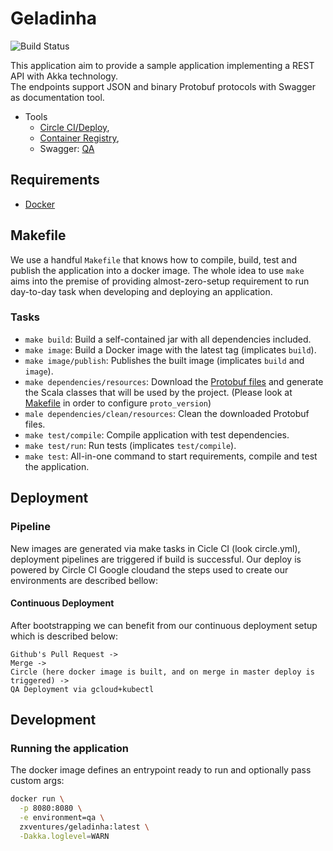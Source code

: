 # Geladinha

![Build Status](https://circleci.com/gh/nykolaslima/geladinha.svg?&style=shield)

This application aim to provide a sample application implementing a REST API with Akka technology.  
The endpoints support JSON and binary Protobuf protocols with Swagger as documentation tool.  


- Tools
  - [Circle CI/Deploy](https://circleci.com/gh/nykolaslima/geladinha),
  - [Container Registry](https://console.cloud.google.com/kubernetes/images/tags/api?location=US&project=geladinha&authuser=1),
  - Swagger: [QA](http://localhost:9090/api-docs/)

## Requirements

- [Docker](https://docs.docker.com/engine/installation/)

## Makefile

We use a handful `Makefile` that knows how to compile, build, test and publish the application into a docker
image. The whole idea to use `make` aims into the premise of providing almost-zero-setup requirement to run
day-to-day task when developing and deploying an application.

### Tasks

- `make build`: Build a self-contained jar with all dependencies included.
- `make image`: Build a Docker image with the latest tag (implicates `build`).
- `make image/publish`: Publishes the built image (implicates `build` and `image`).
- `make dependencies/resources`: Download the [Protobuf files](https://github.com/zxventures/geladinha-resources) and generate the Scala classes that will be used by the project. (Please look at [Makefile](https://github.com/zxventures/geladinha/blob/master/Makefile) in order to configure `proto_version`)
- `male dependencies/clean/resources`: Clean the downloaded Protobuf files.
- `make test/compile`: Compile application with test dependencies.
- `make test/run`: Run tests (implicates `test/compile`).
- `make test`: All-in-one command to start requirements, compile and test the application.

## Deployment

### Pipeline

New images are generated via make tasks in Cicle CI (look circle.yml), deployment pipelines are triggered if
build is successful. Our deploy is powered by Circle CI Google cloudand the steps
used to create our environments are described bellow:

#### Continuous Deployment

After bootstrapping we can benefit from our continuous deployment setup which is described below:

```
Github's Pull Request ->
Merge ->
Circle (here docker image is built, and on merge in master deploy is triggered) ->
QA Deployment via gcloud+kubectl
```


## Development

### Running the application

The docker image defines an entrypoint ready to run and optionally pass custom args:

```sh
docker run \
  -p 8080:8080 \
  -e environment=qa \
  zxventures/geladinha:latest \
  -Dakka.loglevel=WARN
```
